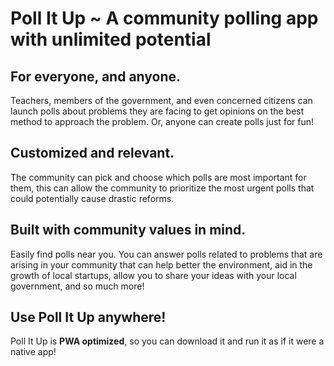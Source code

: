 # Poll It Up ~ A community polling app with unlimited potential

## For everyone, and anyone.
Teachers, members of the government, and even concerned citizens can launch polls about problems they are facing to get opinions on the best method to approach the problem. Or, anyone can create polls just for fun!

## Customized and relevant.
The community can pick and choose which polls are most important for them, this can allow the community to prioritize the most urgent polls that could potentially cause drastic reforms.

## Built with community values in mind.
Easily find polls near you. You can answer polls related to problems that are arising in your community that can help better the environment, aid in the growth of local startups, allow you to share your ideas with your local government, and so much more!

## Use Poll It Up anywhere!
Poll It Up is **PWA optimized**, so you can download it and run it as if it were a native app!
